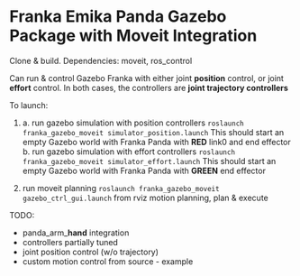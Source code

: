 # Franka Emika Panda Gazebo Package with Moveit Integration

Clone & build. Dependencies: moveit, ros_control

Can run & control Gazebo Franka with either joint **position** control, or joint **effort** control. In both cases, the controllers are **joint trajectory controllers** 

To launch:

1. 
    a. run gazebo simulation with position controllers `roslaunch franka_gazebo_moveit simulator_position.launch`
    This should start an empty Gazebo world with Franka Panda with **RED** link0 and end effector
    b. run gazebo simulation with effort controllers `roslaunch franka_gazebo_moveit simulator_effort.launch`
    This should start an empty Gazebo world with Franka Panda with **GREEN** end effector


2. run moveit planning `roslaunch franka_gazebo_moveit gazebo_ctrl_gui.launch`
from rviz motion planning, plan & execute 


TODO:

- panda\_arm\_**hand** integration
- controllers partially tuned
- joint position control (w/o trajectory)
- custom motion control from source - example